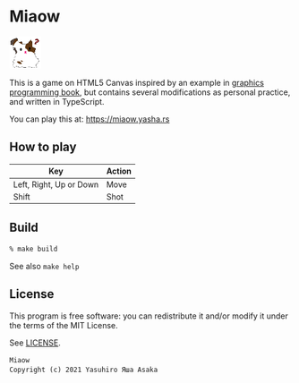 # Miaow

![Logo](dst/img/cat.png?raw=true "Miaow")

This is a game on HTML5 Canvas inspired by an example in
[graphics programming book](
https://github.com/doxas/graphics-programming-book/), but contains several
modifications as personal practice, and written in TypeScript.

You can play this at: https://miaow.yasha.rs


## How to play

| Key | Action |
|---|---|
| Left, Right, Up or Down | Move |
| Shift | Shot |


## Build

```zsh
% make build
```

See also `make help`


## License

This program is free software: you can redistribute it and/or modify it
under the terms of the MIT License.

See [LICENSE](LICENSE).


```txt
Miaow
Copyright (c) 2021 Yasuhiro Яша Asaka
```
